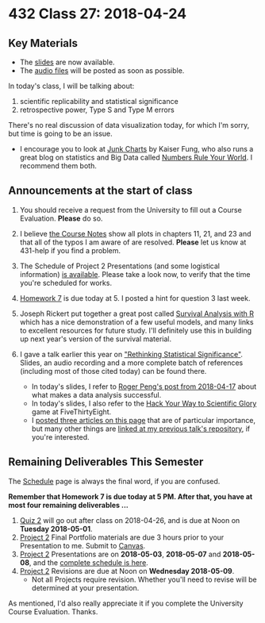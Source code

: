 # 432 Class 27: 2018-04-24

## Key Materials

- The [slides](https://github.com/THOMASELOVE/432-2018/tree/master/slides/class27) are now available.
- The [audio files](https://github.com/THOMASELOVE/432-2018/tree/master/slides/class27) will be posted as soon as possible.

In today's class, I will be talking about:

1. scientific replicability and statistical significance
2. retrospective power, Type S and Type M errors

There's no real discussion of data visualization today, for which I'm sorry, but time is going to be an issue. 
- I encourage you to look at [Junk Charts](http://junkcharts.typepad.com/junk_charts/) by Kaiser Fung, who also runs a great blog on statistics and Big Data called [Numbers Rule Your World](http://junkcharts.typepad.com/numbersruleyourworld/). I recommend them both.

## Announcements at the start of class

1. You should receive a request from the University to fill out a Course Evaluation. **Please** do so.

2. I believe [the Course Notes](https://thomaselove.github.io/432-notes/) show all plots in chapters 11, 21, and 23 and that all of the typos I am aware of are resolved. **Please** let us know at 431-help if you find a problem.

3. The Schedule of Project 2 Presentations (and some logistical information) [is available](https://github.com/THOMASELOVE/432-2018/blob/master/projects/project2/PRESENTATIONS.md). Please take a look now, to verify that the time you're scheduled for works.

4. [Homework 7](https://github.com/THOMASELOVE/432-2018/tree/master/assignments/hw7) is due today at 5. I posted a hint for question 3 last week. 

5. Joseph Rickert put together a great post called [Survival Analysis with R](https://rviews.rstudio.com/2017/09/25/survival-analysis-with-r/) which has a nice demonstration of a few useful models, and many links to excellent resources for future study. I'll definitely use this in building up next year's version of the survival material.

6. I gave a talk earlier this year on ["Rethinking Statistical Significance"](https://github.com/THOMASELOVE/rethink). Slides, an audio recording and a more complete batch of references (including most of those cited today) can be found there.
    - In today's slides, I refer to [Roger Peng's post from 2018-04-17](https://simplystatistics.org/2018/04/17/what-is-a-successful-data-analysis/) about what makes a data analysis successful.
    - In today's slides, I also refer to the [Hack Your Way to Scientific Glory](https://projects.fivethirtyeight.com/p-hacking/) game at FiveThirtyEight.
    - I [posted three articles on this page](https://github.com/THOMASELOVE/432-2018/tree/master/slides/class26) that are of particular importance, but many other things are [linked at my previous talk's repository](https://github.com/THOMASELOVE/rethink), if you're interested.
    
## Remaining Deliverables This Semester

The [Schedule](https://github.com/THOMASELOVE/432-2018/blob/master/SCHEDULE.md) page is always the final word, if you are confused.

**Remember that Homework 7 is due today at 5 PM. After that, you have at most four remaining deliverables ...**

1. [Quiz 2](https://github.com/THOMASELOVE/432-2018/tree/master/quizzes/quiz2) will go out after class on 2018-04-26, and is due at Noon on **Tuesday 2018-05-01**.
2. [Project 2](https://github.com/THOMASELOVE/432-2018/tree/master/projects/project2) Final Portfolio materials are due 3 hours prior to your Presentation to me. Submit to [Canvas](https://canvas.case.edu/).
3. [Project 2](https://github.com/THOMASELOVE/432-2018/tree/master/projects/project2) Presentations are on **2018-05-03**, **2018-05-07** and **2018-05-08**, and the [complete schedule is here](https://github.com/THOMASELOVE/432-2018/blob/master/projects/project2/PRESENTATIONS.md).
4. [Project 2](https://github.com/THOMASELOVE/432-2018/tree/master/projects/project2) Revisions are due at Noon on **Wednesday 2018-05-09**. 
    - Not all Projects require revision. Whether you'll need to revise will be determined at your presentation.

As mentioned, I'd also really appreciate it if you complete the University Course Evaluation. Thanks.
